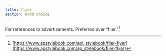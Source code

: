 ```yaml
---
title: flyer
section: Word Choice
---
```

For references to advertisements. Preferred over “flier.”[^47]

[^47]: [https://www.apstylebook.com/ap\_stylebook/flier-flyer](https://www.apstylebook.com/ap_stylebook/flier-flyer)